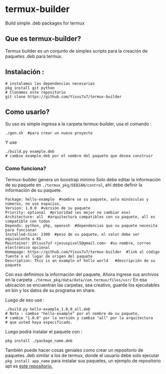 # termux-builder
Build simple .deb packages for termux

## Que es termux-builder? 

Termux builder es un conjunto de simples scripts 
para la creación de paquetes .deb para termux.

## Instalación :

```
# instalamos las dependencias necesarias 
pkg install git python
# Clonamos este repositorio 
git clone https://github.com/Yisus7u7/termux-builder
```

## Como usarlo? 

Su uso es simple ingresa a la carpeta termux-builder, usa el comando :

```
./gen.sh  #para crear un nuevo proyecto
```

Y use 

```
./build.py example.deb 
# cambie example.deb por el nombre del paquete que desea construir
```

### Como funciona?
Termux-builder genera un boostrap minimo
Solo debe editar la información de su paquete en
`./termux_pkg/DEBIAN/control`, ahí debe definir la
información de su paquete.

```
Package: hello-example  #nombre se su paquete, solo minúsculas y números, no use espacios. 
Version: 1.0.0  #versión de su paquete 
Priority: optional  #prioridad (es mejor no cambiar eso) 
Architecture: all  #arquitectura compatibles con su paquete, all es compatible con todas
Depends: python, php, openssh  #dependencias que su paquete necesita para funcionar 
Installed-Size: 2300  #peso de su paquete, el valor debe ser equivalente a Kb
Maintainer: @Yisus7u7 <jesuspixel5@gmail.com>  #su nombre, correo electrónico opcional
Homepage: https://github.com/Yisus7u7/termux-builder  #link al código fuente o el lugar de origen del paquete 
Description: This is an example of hello world   #descripción de su paquete 

```

Con eso definimos la información del paquete, 
Ahora ingrese sus archivos en la carpeta `./termux_pkg/data/data/com.termux/files/usr/`
En esa ubicación se encuentran las carpetas, sea creativo, 
guarde los ejecutables en bin y los datos de su programa en share. 

Luego de eso use :

```
./build.py hello-example_1.0.0_all.deb
# Nota : cambie "hello-example" por el nombre de su paquete, 
# cambie "1.0.0" por la versión y cambie "all" por la arquitectura 
# que usted haya especificado. 
```

Luego podrá instalar el paquete con :

`pkg install ./package_name.deb`

También puede hacer cosas geniales como crear un 
repositorio de paquetes .deb similar a los de termux, 
donde el usuario debe solo ejecutar `pkg install app_name`
para instalar sus paquetes, un ejemplo de repositorio 
apt es [este repositorio.](https://pkgs-yisus.github.io/pkgs.yisus.org/)


